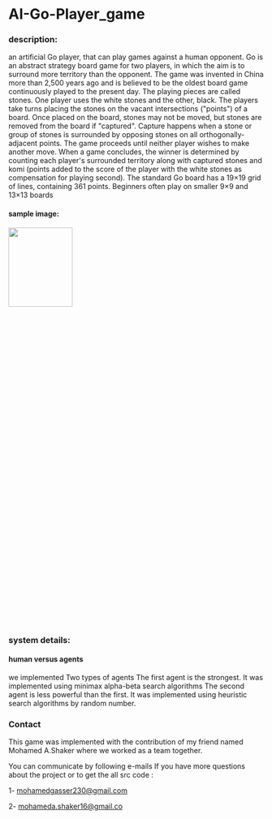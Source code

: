 # AI-Go-Player_game

###  description: 
an artificial Go player, that can play games against a human opponent. Go is an abstract strategy board 
game for two players, in which the aim is to surround more territory than the opponent. The game was invented 
in China more than 2,500 years ago and is believed to be the oldest board game continuously played to the 
present day. The playing pieces are called stones. One player uses the white stones and the other, black. The 
players take turns placing the stones on the vacant intersections ("points") of a board. Once placed on the board, 
stones may not be moved, but stones are removed from the board if "captured". Capture happens when a stone 
or group of stones is surrounded by opposing stones on all orthogonally-adjacent points. The game proceeds 
until neither player wishes to make another move. When a game concludes, the winner is determined by 
counting each player's surrounded territory along with captured stones and komi (points added to the score of 
the player with the white stones as compensation for playing second). The standard Go board has a 19×19 grid 
of lines, containing 361 points. Beginners often play on smaller 9×9 and 13×13 boards

#### sample image: 
 <img src="https://github.com/mohamed-gasser/Library-Research-Project-Application/assets/102036714/bff232dc-b804-410c-a9d8-4f8c3db28f3b" width="50%" height="20%">

### system details: 
  #### human versus agents
  we implemented Two types of agents
  The first agent is the strongest. It was implemented using minimax alpha-beta search algorithms
  The second agent is less powerful than the first. It was implemented using heuristic search algorithms by random number.

### Contact
This game was implemented with the contribution of my friend named Mohamed A.Shaker
where we worked as a team together.

You can communicate by following e-mails If you have more questions about the project or to get the all src code :


1- mohamedgasser230@gmail.com

2- mohameda.shaker16@gmail.co
